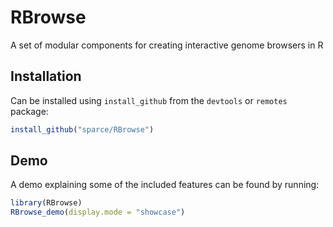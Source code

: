 <!-- README.md is generated from README.Rmd. Please edit that file -->
RBrowse
=======

A set of modular components for creating interactive genome browsers in R

Installation
------------

Can be installed using `install_github` from the `devtools` or `remotes` package:

``` r
install_github("sparce/RBrowse")
```

Demo
----

A demo explaining some of the included features can be found by running:

``` r
library(RBrowse)
RBrowse_demo(display.mode = "showcase")
```
